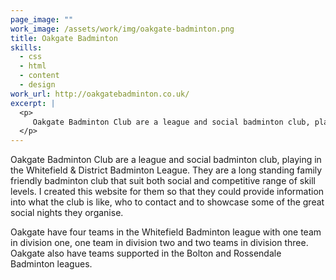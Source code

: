 ```yaml
---
page_image: ""
work_image: /assets/work/img/oakgate-badminton.png
title: Oakgate Badminton
skills:
  - css
  - html
  - content
  - design
work_url: http://oakgatebadminton.co.uk/
excerpt: |
  <p>
  	 Oakgate Badminton Club are a league and social badminton club, playing in the Whitefield &amp; District Badminton League. They are a long standing family friendly badminton club that suit both social and competitive range of skill levels. I created this website for them so that they could provide information into what the club is like, who to contact and to showcase some of the great social nights they organise.
  </p>
---
```

<p>
	 Oakgate Badminton Club are a league and social badminton club, playing in the Whitefield &amp; District Badminton League. They are a long standing family friendly badminton club that suit both social and competitive range of skill levels. I created this website for them so that they could provide information into what the club is like, who to contact and to showcase some of the great social nights they organise.
</p>
<p>
	Oakgate have four teams in the Whitefield Badminton league with one team in division one, one team in division two and two teams in division three. Oakgate also have teams supported in the Bolton and Rossendale Badminton leagues.
</p>